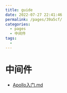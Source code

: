 ```yaml
---
title: guide
date: 2022-07-27 22:41:46
permalink: /pages/39a5cf/
categories:
  - pages
  - 中间件
tags:
  - 
---
```

# 中间件
- [Apollo入门.md](docs/中间件/Apollo入门.md)
